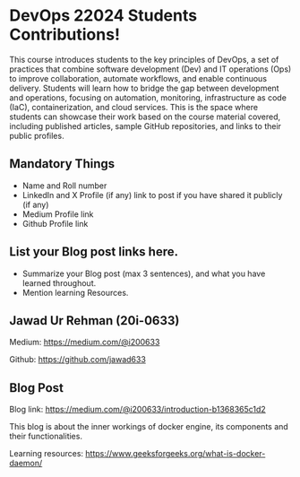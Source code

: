 # DevOps 22024 Students Contributions! 

This course introduces students to the key principles of DevOps, a set of practices that combine software development (Dev) and IT operations (Ops) to improve collaboration, automate workflows, and enable continuous delivery. Students will learn how to bridge the gap between development and operations, focusing on automation, monitoring, infrastructure as code (IaC), containerization, and cloud services. This is the space where students can showcase their work based on the course material covered, including published articles, sample GitHub repositories, and links to their public profiles.

## Mandatory Things
- Name and Roll number
- LinkedIn and X Profile (if any) link to post if you have shared it publicly (if any)
- Medium Profile link
- Github Profile link

## List your Blog post links here.
- Summarize your Blog post (max 3 sentences), and what you have learned throughout.
- Mention learning Resources. 

## Jawad Ur Rehman (20i-0633)

Medium: https://medium.com/@i200633

Github: https://github.com/jawad633

## Blog Post
Blog link: https://medium.com/@i200633/introduction-b1368365c1d2

This blog is about the inner workings of docker engine, its components and their functionalities.

Learning resources: https://www.geeksforgeeks.org/what-is-docker-daemon/

